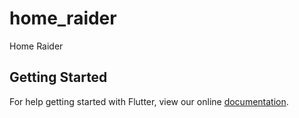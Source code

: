 # home_raider

Home Raider

## Getting Started

For help getting started with Flutter, view our online
[documentation](https://flutter.io/).
